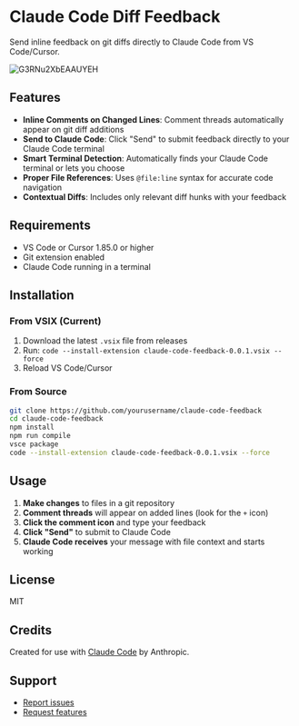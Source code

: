 
# Claude Code Diff Feedback

Send inline feedback on git diffs directly to Claude Code from VS Code/Cursor.

![G3RNu2XbEAAUYEH](https://github.com/user-attachments/assets/b59d390c-b81b-4051-8d61-0d82f1ca5dee)

## Features

- **Inline Comments on Changed Lines**: Comment threads automatically appear on git diff additions
- **Send to Claude Code**: Click "Send" to submit feedback directly to your Claude Code terminal
- **Smart Terminal Detection**: Automatically finds your Claude Code terminal or lets you choose
- **Proper File References**: Uses `@file:line` syntax for accurate code navigation
- **Contextual Diffs**: Includes only relevant diff hunks with your feedback

## Requirements

- VS Code or Cursor 1.85.0 or higher
- Git extension enabled
- Claude Code running in a terminal

## Installation

### From VSIX (Current)

1. Download the latest `.vsix` file from releases
2. Run: `code --install-extension claude-code-feedback-0.0.1.vsix --force`
3. Reload VS Code/Cursor

### From Source

```bash
git clone https://github.com/yourusername/claude-code-feedback
cd claude-code-feedback
npm install
npm run compile
vsce package
code --install-extension claude-code-feedback-0.0.1.vsix --force
```

## Usage

1. **Make changes** to files in a git repository
2. **Comment threads** will appear on added lines (look for the `+` icon)
3. **Click the comment icon** and type your feedback
4. **Click "Send"** to submit to Claude Code
5. **Claude Code receives** your message with file context and starts working

## License

MIT

## Credits

Created for use with [Claude Code](https://claude.com/claude-code) by Anthropic.

## Support

- [Report issues](https://github.com/yourusername/claude-code-feedback/issues)
- [Request features](https://github.com/yourusername/claude-code-feedback/issues/new)
